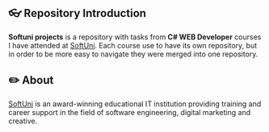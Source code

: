 ## :eyeglasses: Repository Introduction
**Softuni projects** is a repository with tasks from **C# WEB Developer** courses I have attended at [SoftUni](https://softuni.bg/ "SoftUni").
Each course use to have its own repository, but in order to be more easy to navigate they were merged into one repository.
## :pencil2: About
[SoftUni](https://softuni.bg/ "SoftUni") is an award-winning educational IT institution providing training and career support in the field of software engineering, digital marketing and creative.
